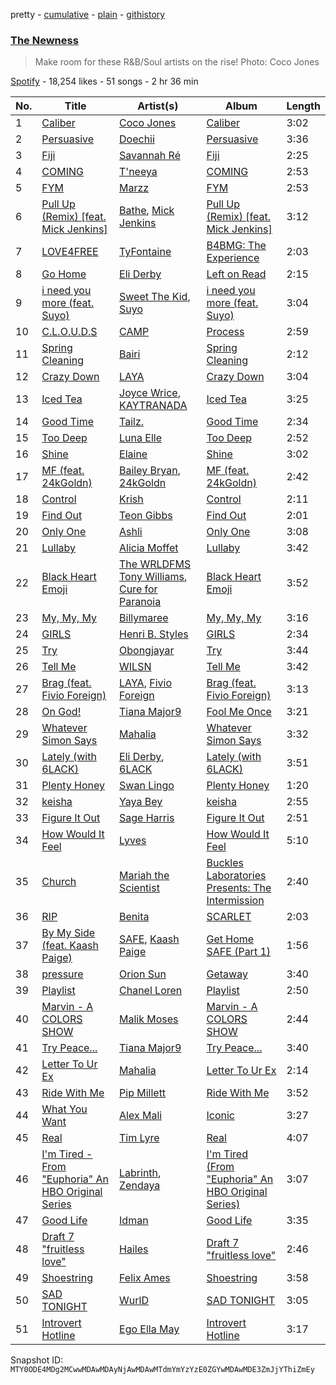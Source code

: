 pretty - [cumulative](/playlists/cumulative/37i9dQZF1DWUbo613Z2iWO.md) - [plain](/playlists/plain/37i9dQZF1DWUbo613Z2iWO) - [githistory](https://github.githistory.xyz/mackorone/spotify-playlist-archive/blob/main/playlists/plain/37i9dQZF1DWUbo613Z2iWO)

### [The Newness](https://open.spotify.com/playlist/37i9dQZF1DWUbo613Z2iWO)

> Make room for these R&B/Soul artists on the rise! Photo: Coco Jones

[Spotify](https://open.spotify.com/user/spotify) - 18,254 likes - 51 songs - 2 hr 36 min

| No. | Title | Artist(s) | Album | Length |
|---|---|---|---|---|
| 1 | [Caliber](https://open.spotify.com/track/1Okha0BLoXlC6iXrIWLVFk) | [Coco Jones](https://open.spotify.com/artist/4DHLoiIqFYYFjH09WduvFd) | [Caliber](https://open.spotify.com/album/0zwvnPJUZqs4nlSieXuM8X) | 3:02 |
| 2 | [Persuasive](https://open.spotify.com/track/5MA0iU2dyAFwWUzfyrk2di) | [Doechii](https://open.spotify.com/artist/4E2rKHVDssGJm2SCDOMMJB) | [Persuasive](https://open.spotify.com/album/3WTIoQzJzDyR8Oc0qiWayx) | 3:36 |
| 3 | [Fiji](https://open.spotify.com/track/2fVYT0yE6oLLKL3Fe9Sve7) | [Savannah Ré](https://open.spotify.com/artist/3qfqqDpGv4XNfa3G0EfP9s) | [Fiji](https://open.spotify.com/album/7IDR0ZVnx1GCvaDtZUV7Mj) | 2:25 |
| 4 | [COMING](https://open.spotify.com/track/1oI95ixqkwg9wlFPGbkU8u) | [T'neeya](https://open.spotify.com/artist/39r1XfRA5kvyYjPYKzqBGL) | [COMING](https://open.spotify.com/album/5s0VOTBnMRMVR3W4t68U47) | 2:53 |
| 5 | [FYM](https://open.spotify.com/track/3qwHvDDKYDONM97MV6jnRR) | [Marzz](https://open.spotify.com/artist/21ZpqFOa1Viho0YiuEB8lG) | [FYM](https://open.spotify.com/album/5q98hlinh0vj498DYwqPSK) | 2:53 |
| 6 | [Pull Up \(Remix\) \[feat\. Mick Jenkins\]](https://open.spotify.com/track/18MXCyUdrs0LFmEcuneOPL) | [Bathe](https://open.spotify.com/artist/3BBN1P1JNw0sSdYEdBkOZK), [Mick Jenkins](https://open.spotify.com/artist/1FvjvACFvko2Z91IvDljrx) | [Pull Up \(Remix\) \[feat\. Mick Jenkins\]](https://open.spotify.com/album/5jr9iXRLsDgW434mGuzOFt) | 3:12 |
| 7 | [LOVE4FREE](https://open.spotify.com/track/3zoXpiq5f5q87a2xnGdAdQ) | [TyFontaine](https://open.spotify.com/artist/3U1jsFYwwJHv7VB4Frf3F4) | [B4BMG: The Experience](https://open.spotify.com/album/1EeapC8eRWGPZkfPJrvPSs) | 2:03 |
| 8 | [Go Home](https://open.spotify.com/track/3lQeU943lFCg95XDi8De7Y) | [Eli Derby](https://open.spotify.com/artist/6Zyna13TkHdrEc4NFljS9u) | [Left on Read](https://open.spotify.com/album/0yJkua96DygoM61HyEQ4Uy) | 2:15 |
| 9 | [i need you more \(feat\. Suyo\)](https://open.spotify.com/track/2DJuXgQmaGUvneCMnfFtiM) | [Sweet The Kid](https://open.spotify.com/artist/4qaGGZulMdVRK7uDgGAaNq), [Suyo](https://open.spotify.com/artist/6gKKbq1sXZsj3CumLq7v6A) | [i need you more \(feat\. Suyo\)](https://open.spotify.com/album/6e28WnTmG874KtLEkpUlWm) | 3:04 |
| 10 | [C.L.O.U.D.S](https://open.spotify.com/track/080R3EkXAvys9GD2aLf3wB) | [CAMP](https://open.spotify.com/artist/5WlBS3np27mk4KGGU0mONt) | [Process](https://open.spotify.com/album/3CRUA1fGG4vUqOOfdrNoDe) | 2:59 |
| 11 | [Spring Cleaning](https://open.spotify.com/track/2JkXhRy52nxXS6Fgx8kimn) | [Bairi](https://open.spotify.com/artist/2zCT4CABRrHliK2UmzjIUP) | [Spring Cleaning](https://open.spotify.com/album/7IJW92NOjPepBorGcCSJBQ) | 2:12 |
| 12 | [Crazy Down](https://open.spotify.com/track/3zFmqleGOMgKmkXYZH5WID) | [LAYA](https://open.spotify.com/artist/7JNff2HS8nrk3x0VZ5pT2X) | [Crazy Down](https://open.spotify.com/album/7v64XYcrShDR2SvQiV7mzU) | 3:04 |
| 13 | [Iced Tea](https://open.spotify.com/track/6kmXHLDDK7RQXTjHooTCzH) | [Joyce Wrice](https://open.spotify.com/artist/24Cf1irKt7kcewb9OOkPum), [KAYTRANADA](https://open.spotify.com/artist/6qgnBH6iDM91ipVXv28OMu) | [Iced Tea](https://open.spotify.com/album/56Z5er1cgYmXDuG49B953d) | 3:25 |
| 14 | [Good Time](https://open.spotify.com/track/297cfyibChsns9YDmoXXcI) | [Tailz.](https://open.spotify.com/artist/49ckNZa4dIW3UluuEW2EC1) | [Good Time](https://open.spotify.com/album/5LXKzlVWjxn7v9rv8OqgDP) | 2:34 |
| 15 | [Too Deep](https://open.spotify.com/track/3qOYmmCabW28q5QQJvac42) | [Luna Elle](https://open.spotify.com/artist/76FMyQJ8BGZA762QQc0X8Q) | [Too Deep](https://open.spotify.com/album/00hxzABSuhHgM4fkrBX8rn) | 2:52 |
| 16 | [Shine](https://open.spotify.com/track/06TDTjD7efqsLwhXKv0bci) | [Elaine](https://open.spotify.com/artist/5ZkuGe2wkDbeL8JmmhvMOx) | [Shine](https://open.spotify.com/album/4dyua6pD9i0Ht460lB6JOG) | 3:02 |
| 17 | [MF \(feat\. 24kGoldn\)](https://open.spotify.com/track/7v27vTy3PP70lBHgfvPnKQ) | [Bailey Bryan](https://open.spotify.com/artist/2YcTXkrGXpftY9AR0BKEz0), [24kGoldn](https://open.spotify.com/artist/6fWVd57NKTalqvmjRd2t8Z) | [MF \(feat\. 24kGoldn\)](https://open.spotify.com/album/5EXnj8f715BdwncOrZQ2H1) | 2:42 |
| 18 | [Control](https://open.spotify.com/track/2uws8aDdlBAOwoyYnViNXY) | [Krish](https://open.spotify.com/artist/4XfFEOsMvn6hwAVoNKLDqJ) | [Control](https://open.spotify.com/album/4OhMiEgNZgTUAJQw8Any8R) | 2:11 |
| 19 | [Find Out](https://open.spotify.com/track/5q7lMdy4gRlklJfUj0rGHu) | [Teon Gibbs](https://open.spotify.com/artist/6C526McCewIs40ZHQLrmZm) | [Find Out](https://open.spotify.com/album/4fb6nRbdtHukZzKROJulFZ) | 2:01 |
| 20 | [Only One](https://open.spotify.com/track/4fp34qCt027BJGROwGDeQh) | [Ashli](https://open.spotify.com/artist/2T0p9A9mK7wpiXNrSb2jP9) | [Only One](https://open.spotify.com/album/6zb4RTDGsGKGCg70f20dNg) | 3:08 |
| 21 | [Lullaby](https://open.spotify.com/track/4YMuvI6faoxGj5bJur1dpy) | [Alicia Moffet](https://open.spotify.com/artist/5ph9A8j6xyDlLNZTqYgNV1) | [Lullaby](https://open.spotify.com/album/703gnSo3ZsJkpEIpkQCkLX) | 3:42 |
| 22 | [Black Heart Emoji](https://open.spotify.com/track/3hjNGfXk2O3LQI0954F320) | [The WRLDFMS Tony Williams](https://open.spotify.com/artist/6TTVdg5UOUHsyiYPHgxLaq), [Cure for Paranoia](https://open.spotify.com/artist/4YRwYMJHtjOnfqkDd8EJbk) | [Black Heart Emoji](https://open.spotify.com/album/0mGYrk3E3q9TLbczQHvOgt) | 3:52 |
| 23 | [My, My, My](https://open.spotify.com/track/6i4HcGUwlfdiamDN8TJi8h) | [Billymaree](https://open.spotify.com/artist/54WEGLBrZDqfZgZaJgrxj2) | [My, My, My](https://open.spotify.com/album/4tTpotB7s3xrsTSu1QPo66) | 3:16 |
| 24 | [GIRLS](https://open.spotify.com/track/2Zx1sLVaoXv77kXEdF2iWz) | [Henri B\. Styles](https://open.spotify.com/artist/322ZqKAZhbx2sOuoU3nZqG) | [GIRLS](https://open.spotify.com/album/6mUclasFxgQDWXX9AZY8LH) | 2:34 |
| 25 | [Try](https://open.spotify.com/track/4Zm8CIL9MxVyBQWSpLp5Ia) | [Obongjayar](https://open.spotify.com/artist/6l7R1jntPahGxwJt7Tky8h) | [Try](https://open.spotify.com/album/3txzhFYWBkCMkJR8dQcfe8) | 3:44 |
| 26 | [Tell Me](https://open.spotify.com/track/2UvjzFa5j6V2oi6PStN2TT) | [WILSN](https://open.spotify.com/artist/2ymjQZjPQe0pziQ67Y8Ncr) | [Tell Me](https://open.spotify.com/album/5G0S0RDVw7yKKzW3krfKlV) | 3:42 |
| 27 | [Brag \(feat\. Fivio Foreign\)](https://open.spotify.com/track/6FsVDZWQk6QBBrmZKvFxvW) | [LAYA](https://open.spotify.com/artist/7JNff2HS8nrk3x0VZ5pT2X), [Fivio Foreign](https://open.spotify.com/artist/14CHVeJGrR5xgUGQFV5BVM) | [Brag \(feat\. Fivio Foreign\)](https://open.spotify.com/album/2SxvstE24VIYBAy8jQRswO) | 3:13 |
| 28 | [On God!](https://open.spotify.com/track/3AcH92WhF4cBsbUvoDgu30) | [Tiana Major9](https://open.spotify.com/artist/1Naqgo0HMRoumRP0e2MXD9) | [Fool Me Once](https://open.spotify.com/album/15moNc4Pg5E1qXrXHM2WNl) | 3:21 |
| 29 | [Whatever Simon Says](https://open.spotify.com/track/1tHUrfOKfRgzuGaa6lXcK7) | [Mahalia](https://open.spotify.com/artist/16rCzZOMQX7P8Kmn5YKexI) | [Whatever Simon Says](https://open.spotify.com/album/78UFlfxHiZnU7Jl3tdDZxn) | 3:32 |
| 30 | [Lately \(with 6LACK\)](https://open.spotify.com/track/6QyNMgB28X9oCdz2rAEnp7) | [Eli Derby](https://open.spotify.com/artist/6Zyna13TkHdrEc4NFljS9u), [6LACK](https://open.spotify.com/artist/4IVAbR2w4JJNJDDRFP3E83) | [Lately \(with 6LACK\)](https://open.spotify.com/album/2WjGKlC8Em8IspICjgXpoU) | 3:51 |
| 31 | [Plenty Honey](https://open.spotify.com/track/3nfQjISeLWePhsc92J9kgi) | [Swan Lingo](https://open.spotify.com/artist/3tATVVBQ7Xo8B3lNJVYc0x) | [Plenty Honey](https://open.spotify.com/album/1DXVzBnPe7HZZz5ihNj3ks) | 1:20 |
| 32 | [keisha](https://open.spotify.com/track/0ICoAzphnJ3i5I9KHcBLdo) | [Yaya Bey](https://open.spotify.com/artist/6tpaMMCs8X6o8j9H5OmWmT) | [keisha](https://open.spotify.com/album/6lIhuQnAGRVi0DMNUmdNCD) | 2:55 |
| 33 | [Figure It Out](https://open.spotify.com/track/7nZDS9vvNuDBE3w1JQNx3c) | [Sage Harris](https://open.spotify.com/artist/0oIjVtSreeU9ldQZFdQZn2) | [Figure It Out](https://open.spotify.com/album/4KM1PhBa0e4oYkn3qQ3xGt) | 2:51 |
| 34 | [How Would It Feel](https://open.spotify.com/track/274qQbMfFyHuH9lYq5IjE6) | [Lyves](https://open.spotify.com/artist/0q31MBlCXGIFG6gl11Yn0t) | [How Would It Feel](https://open.spotify.com/album/3N4YH1oeJe8k57vWO0L8NX) | 5:10 |
| 35 | [Church](https://open.spotify.com/track/0dAX78YVZtK3izR21SGxia) | [Mariah the Scientist](https://open.spotify.com/artist/7HO5fOXE4gh3lzZn64tX2E) | [Buckles Laboratories Presents: The Intermission](https://open.spotify.com/album/5ml8UPImaD5c3x3YwQTaeS) | 2:40 |
| 36 | [RIP](https://open.spotify.com/track/2uRFxSw7uEN9vlGHjwoS29) | [Benita](https://open.spotify.com/artist/7eg1HMzWrYIgVFtoq4UZZA) | [SCARLET](https://open.spotify.com/album/2r4VnfYwKcsNFoBlwIhW1k) | 2:03 |
| 37 | [By My Side \(feat\. Kaash Paige\)](https://open.spotify.com/track/1IDB4GxDCGZexvddxi6RM7) | [SAFE](https://open.spotify.com/artist/3bnpcWBcvlfq4hPFJjNPbz), [Kaash Paige](https://open.spotify.com/artist/0f2YkMXwFNJNSX7MymevKE) | [Get Home SAFE \(Part 1\)](https://open.spotify.com/album/6GvImL1QmugCoaAoD3bgIH) | 1:56 |
| 38 | [pressure](https://open.spotify.com/track/1uf4itZeNCVYDHExNH9Ov3) | [Orion Sun](https://open.spotify.com/artist/2efrqekWSHlvhATD50AG3m) | [Getaway](https://open.spotify.com/album/2WtfCHRb8cy4a2x8vOMVkM) | 3:40 |
| 39 | [Playlist](https://open.spotify.com/track/31wQ5gVCksslClnTPXmRZB) | [Chanel Loren](https://open.spotify.com/artist/50D6HQtMzB5fH7eXFA3tJK) | [Playlist](https://open.spotify.com/album/3Dh8wVPKowAxy0aGYZIVAA) | 2:50 |
| 40 | [Marvin \- A COLORS SHOW](https://open.spotify.com/track/23XcjGXBJgeb6aLDb0ctKI) | [Malik Moses](https://open.spotify.com/artist/5I2ctAF4nrkZcdvZSETLOB) | [Marvin \- A COLORS SHOW](https://open.spotify.com/album/6Ellw4Bij0X79QNjWoX8dM) | 2:44 |
| 41 | [Try Peace...](https://open.spotify.com/track/26H5U6YRMbzunMgCe89r0s) | [Tiana Major9](https://open.spotify.com/artist/1Naqgo0HMRoumRP0e2MXD9) | [Try Peace...](https://open.spotify.com/album/3qThDnd30yCBWBmpu4nE8Y) | 3:40 |
| 42 | [Letter To Ur Ex](https://open.spotify.com/track/2GoXtcbzgBUrvYv6ac7zA9) | [Mahalia](https://open.spotify.com/artist/16rCzZOMQX7P8Kmn5YKexI) | [Letter To Ur Ex](https://open.spotify.com/album/45n9habqvk6ZLFxpGj2sjf) | 2:14 |
| 43 | [Ride With Me](https://open.spotify.com/track/2lwAsn4XY3SANeoL3U7F92) | [Pip Millett](https://open.spotify.com/artist/1QfEfvB62EEl4upf2ANKkR) | [Ride With Me](https://open.spotify.com/album/0NEnJxG2rs1VogwQb3Ac0R) | 3:52 |
| 44 | [What You Want](https://open.spotify.com/track/4YlJ86UEERz5yJB5bx4KUP) | [Alex Mali](https://open.spotify.com/artist/77SLhlrrJKzclwLB9bnRJZ) | [Iconic](https://open.spotify.com/album/2qUVjXy8MeOvAO9qcNpdoR) | 3:27 |
| 45 | [Real](https://open.spotify.com/track/0cgIQxMjFoxP2lpV21f4RO) | [Tim Lyre](https://open.spotify.com/artist/4iYJ88IcQS4GFqLqWGE5yx) | [Real](https://open.spotify.com/album/1gyzgy5h5zBL4KlcKDTyX2) | 4:07 |
| 46 | [I'm Tired \- From "Euphoria" An HBO Original Series](https://open.spotify.com/track/6LtHYDgYHRCHoKK3snfr2w) | [Labrinth](https://open.spotify.com/artist/2feDdbD5araYcm6JhFHHw7), [Zendaya](https://open.spotify.com/artist/6sCbFbEjbYepqswM1vWjjs) | [I'm Tired \(From "Euphoria" An HBO Original Series\)](https://open.spotify.com/album/28phJkFTSPLnwo555dFLKu) | 3:07 |
| 47 | [Good Life](https://open.spotify.com/track/7IdZPp5Zn6y0lXCvXA7CFN) | [Idman](https://open.spotify.com/artist/6N13mUTgkfYEUmW8R2GH0G) | [Good Life](https://open.spotify.com/album/2BQlDB6YRNp88euumKdHG2) | 3:35 |
| 48 | [Draft 7 "fruitless love"](https://open.spotify.com/track/0asxbwYkiyRQnx8TiD8dFN) | [Hailes](https://open.spotify.com/artist/5D4DYVjwfm0svv1kD4QnKR) | [Draft 7 "fruitless love"](https://open.spotify.com/album/5f6YVKQVqduSfMS94UoSNI) | 2:46 |
| 49 | [Shoestring](https://open.spotify.com/track/0NEKQk8LR8m8gBNnG3QFzk) | [Felix Ames](https://open.spotify.com/artist/0UBIK7mjIJeYZ5qy6fUPG2) | [Shoestring](https://open.spotify.com/album/5G6tyxzG08lXIfhMSHzxRH) | 3:58 |
| 50 | [SAD TONIGHT](https://open.spotify.com/track/7w8hDQenP6Q6etA4PGNbz2) | [WurlD](https://open.spotify.com/artist/5x2vmU3Hj2Y66luW7c7vIn) | [SAD TONIGHT](https://open.spotify.com/album/1sEFcm69RjygXdgoOKg5G4) | 3:05 |
| 51 | [Introvert Hotline](https://open.spotify.com/track/5SQxSIapsaziYnZRLwfPSU) | [Ego Ella May](https://open.spotify.com/artist/7ANeFdhioipksT9lqg0Ay6) | [Introvert Hotline](https://open.spotify.com/album/0HxAmiI6pF4ZRaLGv63HnX) | 3:17 |

Snapshot ID: `MTY0ODE4MDg2MCwwMDAwMDAyNjAwMDAwMTdmYmYzYzE0ZGYwMDAwMDE3ZmJjYThiZmEy`